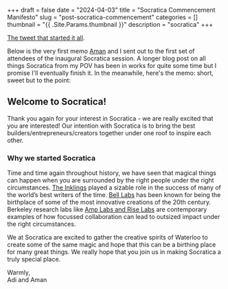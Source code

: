 +++ 
draft = false
date = "2024-04-03"
title = "Socratica Commencement Manifesto"
slug = "post-socratica-commencement"
categories = []
thumbnail = "{{ .Site.Params.thumbnail }}"
description = "socratica"
+++

[The tweet that started it all](https://twitter.com/adityas129/status/1495465853776769035). 

Below is the very first memo [Aman](https://amanmathur.com/home) and I sent out to the first set of attendees of the inaugural Socratica session. A longer blog post on all things Socratica from my POV has been in works for quite some time but I promise I'll eventually finish it. In the meanwhile, here's the memo: short, sweet but to the point:

## Welcome to Socratica!

Thank you again for your interest in Socratica - we are really excited that you are interested! Our intention with Socratica is to bring the best builders/entrepreneurs/creators together under one roof to inspire each other.

### Why we started Socratica

Time and time again throughout history, we have seen that magical things  can happen when you are surrounded by the right people under the right circumstances. [The Inklings](https://loc.ignatius.com/looking-for-the-king/who-were-the-inklings.htm) played a sizable role in the success of many of the world’s best writers  of the time. [Bell Labs](https://en.wikipedia.org/wiki/Bell_Labs) has been known for being the birthplace of some of the most innovative creations of the 20th century. Berkeley research labs like [Amp Labs and Rise Labs](https://www.businessinsider.com/uc-berkeley-labs-databricks-sifive-anyscale-riselab-amplab-2021-9) are contemporary examples of how focussed collaboration can lead to outsized impact under the right circumstances.
 
We at Socratica are excited to gather the creative spirits of Waterloo to create some of the same magic and hope that this can be a birthing place for many great things. We really hope that you join us in making Socratica a truly special place. 

Warmly, \
Adi and Aman



